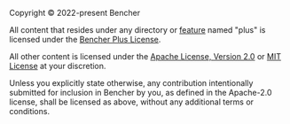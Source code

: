 Copyright © 2022-present Bencher

All content that resides under any directory or [feature](https://doc.rust-lang.org/cargo/reference/features.html) named "plus" is licensed under the [Bencher Plus License](https://bencher.dev/legal/plus/).

All other content is licensed under the [Apache License, Version 2.0](https://opensource.org/licenses/Apache-2.0/) or [MIT License](https://opensource.org/licenses/MIT/) at your discretion.

Unless you explicitly state otherwise, any contribution intentionally submitted for inclusion in Bencher by you, as defined in the Apache-2.0 license, shall be licensed as above, without any additional terms or conditions.
